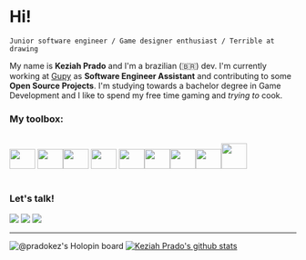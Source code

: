 # **Hi!**

    Junior software engineer / Game designer enthusiast / Terrible at drawing

My name is **Keziah Prado** and I'm a brazilian (🇧🇷) dev. I'm currently working at [Gupy](https://gupy.io) as **Software Engineer Assistant** and contributing to some **Open Source Projects**. I'm studying towards a bachelor degree in Game Development and I like to spend my free time gaming and _trying to_ cook.
### My toolbox:
<div style="display: inline_block"><br>
 <img height="35" width="45" src="https://cdn.jsdelivr.net/gh/devicons/devicon/icons/react/react-original-wordmark.svg" />
  <img height="35" width="45" src="https://cdn.jsdelivr.net/gh/devicons/devicon/icons/git/git-original.svg" /><img height="35" width="45" src="https://cdn.jsdelivr.net/gh/devicons/devicon/icons/javascript/javascript-original.svg" />
<img height="35" width="45" src="https://cdn.jsdelivr.net/gh/devicons/devicon/icons/typescript/typescript-original.svg" />
 <img height="35" width="45" src="https://cdn.jsdelivr.net/gh/devicons/devicon/icons/sass/sass-original.svg" /><img height="35" width="45" src="https://cdn.jsdelivr.net/gh/devicons/devicon/icons/css3/css3-plain-wordmark.svg" /><img height="35" width="45" src="https://cdn.jsdelivr.net/gh/devicons/devicon/icons/nextjs/nextjs-original-wordmark.svg" /><img height="35" width="45" src="https://cdn.jsdelivr.net/gh/devicons/devicon/icons/bootstrap/bootstrap-plain.svg" /><img height="45" width="45" src="https://cdn.jsdelivr.net/gh/devicons/devicon/icons/nodejs/nodejs-plain-wordmark.svg" />
 </div>

#
### Let's talk!
<div>
<a href="https://instagram.com/keziahprado" target="_blank"><img src="https://img.shields.io/badge/-Instagram-%23E4405F?style=for-the-badge&logo=instagram&logoColor=white" target="_blank"></a>
<a href = "mailto:pradokeziah@gmail.com"><img src="https://img.shields.io/badge/Gmail-D14836?style=for-the-badge&logo=gmail&logoColor=white" target="_blank"></a>
<a href="https://www.linkedin.com/in/keziahprado" target="_blank"><img src="https://img.shields.io/badge/-LinkedIn-%230077B5?style=for-the-badge&logo=linkedin&logoColor=white" target="_blank"></a>   
</div>

____
![@pradokez's Holopin board](https://holopin.me/pradokez)
[![Keziah Prado's github stats](https://github-readme-stats.vercel.app/api?username=pradokez&theme=highcontrast&show_icons=true&count_private=true)](https://github.com/pradokez)

